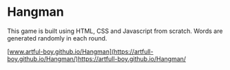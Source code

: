 # Hangman
This game is built using HTML, CSS and Javascript from scratch.
Words are generated randomly in each round.

[www.artful-boy.github.io/Hangman](https://artfull-boy.github.io/Hangman/)https://artfull-boy.github.io/Hangman/
